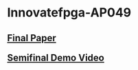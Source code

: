 # Innovatefpga-AP049
<h2>

[Final Paper](http://www.innovatefpga.com/cgi-bin/innovate/teams.pl?Id=AP049&All=1)

[Semifinal Demo Video](https://youtu.be/G_AMQiRGlIs)
</h2>
